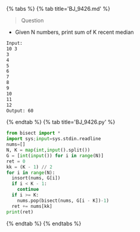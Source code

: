 {% tabs %}
{% tab title='BJ_9426.md' %}

> Question

* Given N numbers, print sum of K recent median

```txt
Input:
10 3
3
4
5
6
7
8
9
10
11
12
Output: 60
```

{% endtab %}
{% tab title='BJ_9426.py' %}

```py
from bisect import *
import sys;input=sys.stdin.readline
nums=[]
N, K = map(int,input().split())
G = [int(input()) for i in range(N)]
ret = 0
kk = (K - 1) // 2
for i in range(N):
  insort(nums, G[i])
  if i < K - 1:
    continue
  if i >= K:
    nums.pop(bisect(nums, G[i - K])-1)
  ret += nums[kk]
print(ret)
```

{% endtab %}
{% endtabs %}
